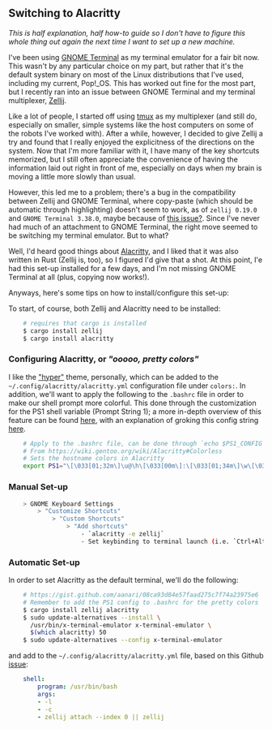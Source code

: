 ## Switching to Alacritty

*This is half explanation, half how-to guide so I don't have to figure this whole thing out again the next time I want to set up a new machine.*

I've been using [GNOME Terminal](https://help.gnome.org/users/gnome-terminal/stable/) as my terminal emulator for a fair bit now. This wasn't by any particular choice on my part, but rather that it's the default system binary on most of the Linux distributions that I've used, including my current, Pop!_OS. This has worked out fine for the most part, but I recently ran into an issue between GNOME Terminal and my terminal multiplexer, [Zellij](https://zellij.dev/).

Like a lot of people, I started off using [tmux](https://github.com/tmux/tmux) as my multiplexer (and still do, especially on smaller, simple systems like the host computers on some of the robots I've worked with). After a while, however, I decided to give Zellij a try and found that I really enjoyed the explicitness of the directions on the system. Now that I'm more familiar with it, I have many of the key shortcuts memorized, but I still often appreciate the convenience of having the information laid out right in front of me, especially on days when my brain is moving a little more slowly than usual.

However, this led me to a problem; there's a bug in the compatibility between Zellij and GNOME Terminal, where copy-paste (which should be automatic through highlighting) doesn't seem to work, as of `zellij 0.19.0` and `GNOME Terminal 3.38.0`, maybe because of [this issue?](https://gitlab.gnome.org/GNOME/vte/-/issues/125). Since I've never had much of an attachment to GNOME Terminal, the right move seemed to be switching my terminal emulator. But to what?

Well, I'd heard good things about [Alacritty](https://alacritty.org/), and I liked that it was also written in Rust (Zellij is, too), so I figured I'd give that a shot. At this point, I'e had this set-up installed for a few days, and I'm not missing GNOME Terminal at all (plus, copying now works!). 

Anyways, here's some tips on how to install/configure this set-up: 

To start, of course, both Zellij and Alacritty need to be installed:
```sh
    # requires that cargo is installed
    $ cargo install zellij
    $ cargo install alacritty
```
### Configuring Alacritty, or *"ooooo, pretty colors"*

I like the ["hyper"](https://github.com/rajasegar/alacritty-themes) theme, personally, which can be added to the `~/.config/alacritty/alacritty.yml` configuration file under `colors:`. 
In addition, we'll want to apply the following to the `.bashrc` file in order to make our shell prompt more colorful. This done through the customization for the PS1 shell variable (Prompt String 1); a more in-depth overview of this feature can be found [here](https://www.linuxnix.com/linuxunix-shell-ps1-prompt-explained-in-detail/), with an explanation of groking this config string [here](https://tldp.org/HOWTO/Bash-Prompt-HOWTO/x329.html).

```sh
    # Apply to the .bashrc file, can be done through `echo $PS1_CONFIG >> ~/.bashrc`
    # From https://wiki.gentoo.org/wiki/Alacritty#Colorless
    # Sets the hostname colors in Alacritty
    export PS1="\[\033[01;32m\]\u@\h\[\033[00m\]:\[\033[01;34m\]\w\[\033[00m\]\$ "
```

### Manual Set-up
```sh
    > GNOME Keyboard Settings
        > "Customize Shortcuts"
            > "Custom Shortcuts"
                > "Add shortcuts"
                    - `alacritty -e zellij`
                    - Set keybinding to terminal launch (i.e. `Ctrl+Alt+T`)    
```

### Automatic Set-up

In order to set Alacritty as the default terminal, we'll do the following: 
```sh
    # https://gist.github.com/aanari/08ca93d84e57faad275c7f74a23975e6
    # Remember to add the PS1 config to .bashrc for the pretty colors
    $ cargo install zellij alacritty
    $ sudo update-alternatives --install \
      /usr/bin/x-terminal-emulator x-terminal-emulator \
      $(which alacritty) 50
    $ sudo update-alternatives --config x-terminal-emulator
```
and add to the `~/.config/alacritty/alacritty.yml` file, based on this Github [issue](https://github.com/zellij-org/zellij/issues/823):

```yaml
    shell:
        program: /usr/bin/bash
        args:
        - -l
        - -c
        - zellij attach --index 0 || zellij
```